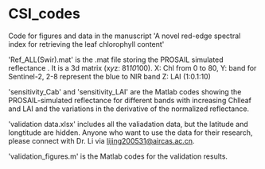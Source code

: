# CSI_codes
Code for figures and data in the manuscript 'A novel red-edge spectral index for retrieving the leaf chlorophyll content'

'Ref_ALL(Swir).mat' is the .mat file storing the PROSAIL simulated reflectance . It is a 3d matrix (x*y*z: 81*10*100). 
X: Chl from 0 to 80, 
Y: band for Sentinel-2, 2-8 represent the blue to NIR band
Z: LAI (1:0.1:10)

'sensitivity_Cab' and 'sensitivity_LAI' are the Matlab codes showing the PROSAIL-simulated reflectance for different bands with increasing Chlleaf and LAI and the variations in the derivative of the normalized reflectance. 

'validation data.xlsx' includes all the valiadation data, but the latitude and longtitude are hidden. Anyone who want to use the data for their research, please connect with Dr. Li via lijing200531@aircas.ac.cn.

'validation_figures.m' is the Matlab codes for the validation results.
